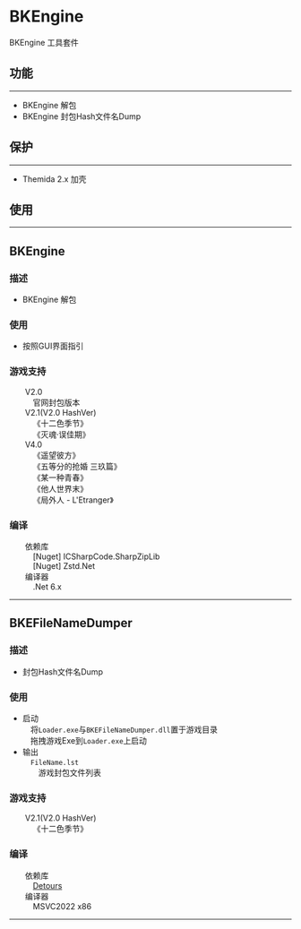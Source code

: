 # BKEngine

BKEngine 工具套件

## 功能
---
* BKEngine 解包
* BKEngine 封包Hash文件名Dump

## 保护
---
* Themida 2.x 加壳

## 使用
---

## BKEngine
### 描述
* BKEngine 解包
### 使用
* 按照GUI界面指引
### 游戏支持
&emsp;&emsp;V2.0<br>
&emsp;&emsp;&emsp;官网封包版本<br>
&emsp;&emsp;V2.1(V2.0 HashVer)<br>
&emsp;&emsp;&emsp;《十二色季节》<br>
&emsp;&emsp;&emsp;《灭魂·误佳期》<br>
&emsp;&emsp;V4.0<br>
&emsp;&emsp;&emsp;《遥望彼方》<br>
&emsp;&emsp;&emsp;《五等分的抢婚 三玖篇》<br>
&emsp;&emsp;&emsp;《某一种青春》<br>
&emsp;&emsp;&emsp;《他人世界末》<br>
&emsp;&emsp;&emsp;《局外人 - L'Etranger》<br>
### 编译
&emsp;&emsp;依赖库<br>
&emsp;&emsp;&emsp;\[Nuget\] ICSharpCode.SharpZipLib<br>
&emsp;&emsp;&emsp;\[Nuget\] Zstd.Net<br>
&emsp;&emsp;编译器<br>
&emsp;&emsp;&emsp;.Net 6.x<br>

---

## BKEFileNameDumper
### 描述
* 封包Hash文件名Dump
### 使用
* 启动<br>
&emsp;将`Loader.exe`与`BKEFileNameDumper.dll`置于游戏目录<br>
&emsp;拖拽游戏Exe到`Loader.exe`上启动<br>
* 输出<br>
&emsp;`FileName.lst`<br>
&emsp;&emsp;游戏封包文件列表<br>
### 游戏支持
&emsp;&emsp;V2.1(V2.0 HashVer)<br>
&emsp;&emsp;&emsp;《十二色季节》<br>
### 编译
&emsp;&emsp;依赖库<br>
&emsp;&emsp;&emsp;[Detours](https://github.com/microsoft/Detours)<br>
&emsp;&emsp;编译器<br>
&emsp;&emsp;&emsp;MSVC2022 x86<br>

---












